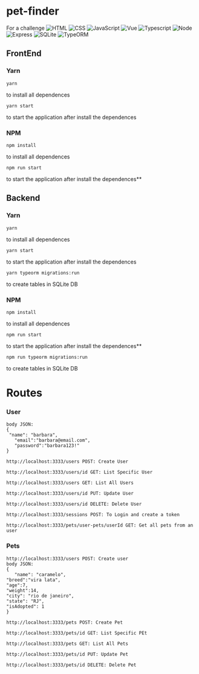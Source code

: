 # pet-finder
For a challenge
![HTML](https://img.shields.io/badge/HTML5-E34F26?style=for-the-badge&logo=html5&logoColor=white)
![CSS](https://img.shields.io/badge/CSS3-1572B6?style=for-the-badge&logo=css3&logoColor=white)
![JavaScript](https://img.shields.io/badge/Javascript-43853D?style=for-the-badge&logo=javascript&logoColor=white)
![Vue](https://img.shields.io/badge/Vue-404D59?style=for-the-badge&logo=vuejs&logoColor=white)
![Typescript](https://img.shields.io/badge/TypeScript-007ACC?style=for-the-badge&logo=typescript&logoColor=white)
![Node](https://img.shields.io/badge/Node.js-43853D?style=for-the-badge&logo=node.js&logoColor=white)
![Express](https://img.shields.io/badge/Express.js-404D59?style=for-the-badge)
![SQLite](https://img.shields.io/badge/SQLite-07405E?style=for-the-badge&logo=sqlite&logoColor=white)
![TypeORM](https://img.shields.io/badge/TypeORM-07405E?style=for-the-badge&logo=typeorm&logoColor=white)


## FrontEnd
### Yarn
 ```
yarn
```
to install all dependences
 ```
 yarn start
 ```
 to start the application after install the dependences

### NPM
```
npm install
```
to install all dependences
```
npm run start
```
 to start the application after install the dependences**
 

## Backend
### Yarn
 ```
yarn
```
to install all dependences
 ```
 yarn start
 ```
 to start the application after install the dependences
 ```
 yarn typeorm migrations:run
 ```
 to create tables in SQLite DB 
### NPM
```
npm install
```
to install all dependences
```
npm run start
```
 to start the application after install the dependences**
  ```
 npm run typeorm migrations:run
 ```
 to create tables in SQLite DB
 
 # Routes
 ### User
 ```
 body JSON:
 {
  "name": "barbara",
	"email":"barbara@email.com",
	"password":"barbara123!"
 }
 ```
  ```
 http://localhost:3333/users POST: Create User
 ```
 ```
 http://localhost:3333/users/id GET: List Specific User
 ```
  ```
 http://localhost:3333/users GET: List All Users
 ```
 ```
 http://localhost:3333/users/id PUT: Update User
 ```
  ```
 http://localhost:3333/users/id DELETE: Delete User
 ```
 ```
 http://localhost:3333/sessions POST: To Login and create a token
 ```
 ```
 http://localhost:3333/pets/user-pets/userId GET: Get all pets from an user
 ```

 ### Pets
 ```
 http://localhost:3333/users POST: Create user
 body JSON:
{
	"name": "caramelo",
"breed":"vira lata",
"age":7,
 "weight":14,
 "city": "rio de janeiro",
 "state": "RJ",
 "isAdopted": 1
}
 ```
  ```
 http://localhost:3333/pets POST: Create Pet
 ```
 ```
 http://localhost:3333/pets/id GET: List Specific PEt
 ```
  ```
 http://localhost:3333/pets GET: List All Pets
 ```
 ```
 http://localhost:3333/pets/id PUT: Update Pet
 ```
  ```
 http://localhost:3333/pets/id DELETE: Delete Pet
 ```
